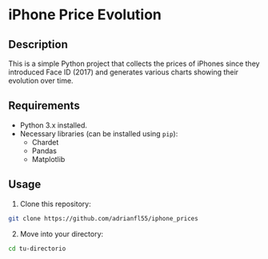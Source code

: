 # iPhone Price Evolution

## Description

This is a simple Python project that collects the prices of iPhones since they introduced Face ID (2017) and generates various charts showing their evolution over time.

## Requirements

- Python 3.x installed.
- Necessary libraries (can be installed using `pip`):
    - Chardet
    - Pandas
    - Matplotlib

## Usage

1. Clone this repository:
```bash
git clone https://github.com/adrianfl55/iphone_prices
```

2. Move into your directory:
```bash
cd tu-directorio
```

